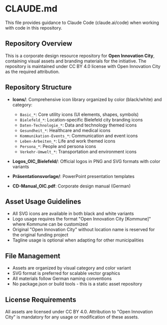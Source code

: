 # CLAUDE.md

This file provides guidance to Claude Code (claude.ai/code) when working with code in this repository.

## Repository Overview

This is a corporate design resource repository for **Open Innovation City**, containing visual assets and branding materials for the initiative. The repository is maintained under CC BY 4.0 license with Open Innovation City as the required attribution.

## Repository Structure

- **Icons/**: Comprehensive icon library organized by color (black/white) and category:
  - `Basic_*`: Core utility icons (UI elements, shapes, symbols)
  - `Bielefeld_*`: Location-specific Bielefeld city branding icons
  - `Daten-Technologie_*`: Data and technology themed icons
  - `Gesundheit_*`: Healthcare and medical icons
  - `Kommunikation-Events_*`: Communication and event icons
  - `Leben-Arbeiten_*`: Life and work themed icons
  - `Persona_*`: People and persona icons
  - `Verkehr-Umwelt_*`: Transportation and environment icons

- **Logos_OIC_Bielefeld/**: Official logos in PNG and SVG formats with color variants
- **Präsentationsvorlage/**: PowerPoint presentation templates
- **CD-Manual_OIC.pdf**: Corporate design manual (German)

## Asset Usage Guidelines

- All SVG icons are available in both black and white variants
- Logo usage requires the format "Open Innovation City [Kommune]" where Kommune can be customized
- Original "Open Innovation City" without location name is reserved for the original funding project
- Tagline usage is optional when adapting for other municipalities

## File Management

- Assets are organized by visual category and color variant
- SVG format is preferred for scalable vector graphics
- All materials follow German naming conventions
- No package.json or build tools - this is a static asset repository

## License Requirements

All assets are licensed under CC BY 4.0. Attribution to "Open Innovation City" is mandatory for any usage or modification of these assets.